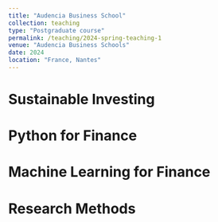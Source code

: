 ```yaml
---
title: "Audencia Business School"
collection: teaching
type: "Postgraduate course"
permalink: /teaching/2024-spring-teaching-1
venue: "Audencia Business Schools"
date: 2024
location: "France, Nantes"
---
```


Sustainable Investing
======

Python for Finance
======

Machine Learning for Finance
======

Research Methods
======
